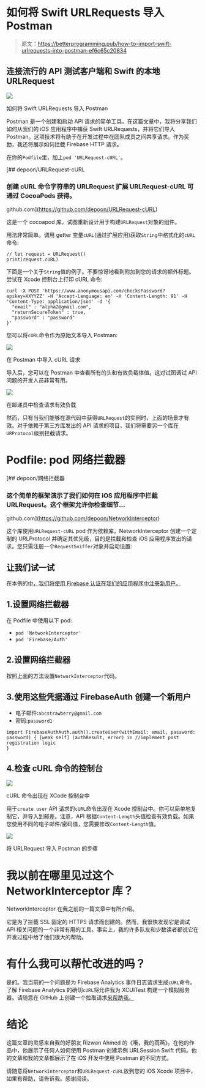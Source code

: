 # 如何将 Swift URLRequests 导入 Postman

> 原文：<https://betterprogramming.pub/how-to-import-swift-urlrequests-into-postman-ef6c65c20834>

## 连接流行的 API 测试客户端和 Swift 的本地 URLRequest

![](img/a055aad20385015303e178c5f7822860.png)

如何将 Swift URLRequests 导入 Postman

Postman 是一个创建和启动 API 请求的简单工具。在这篇文章中，我将分享我们如何从我们的 iOS 应用程序中捕获 Swift URLRequests，并将它们导入 Postman。这项技术将有助于在开发过程中在团队成员之间共享请求。作为奖励，我还将展示如何拦截 Firebase HTTP 请求。

在你的`Podfile`里，加上`pod 'URLRequest-cURL'`。

[](https://github.com/depoon/URLRequest-cURL) [## depoon/URLRequest-cURL

### 创建 cURL 命令字符串的 URLRequest 扩展 URLRequest-cURL 可通过 CocoaPods 获得。

github.com](https://github.com/depoon/URLRequest-cURL) 

这是一个 cocoapod 库，试图重新设计用于构建`URLRequest`对象的组件。

用法非常简单。调用 getter 变量`cURL`(通过扩展应用)获取`String`中格式化的`cURL`命令:

```
// let request = URLRequest()
print(request.cURL)
```

下面是一个关于`String`值的例子。不要惊讶地看到附加到您的请求的额外标题。尝试在 Xcode 控制台上打印 cURL 命令:

```
curl -X POST 'https://www.anonymousapi.com/checksPassword?apikey=XXYYZZ' -H 'Accept-Language: en' -H 'Content-Length: 91' -H 'Content-Type: application/json' -d '{
  "email" : "alpha2@gmail.com",
  "returnSecureToken" : true,
  "password" : "password"
}'
```

您可以将`cURL`命令作为原始文本导入 Postman:

![](img/4a2ffae716830cc7227f40387d5cf614.png)

在 Postman 中导入 cURL 请求

导入后，您可以在 Postman 中查看所有的头和有效负载体值。这对试图调试 API 问题的开发人员非常有用。

![](img/2bd4de2ffdd9f868e37949bee4b1d069.png)

在邮递员中检查请求有效负载

然而，只有当我们能够在源代码中获得`URLRequest`的实例时，上面的场景才有效。对于依赖于第三方库发出的 API 请求的项目，我们将需要另一个库在`URProtocol`级别拦截请求。

# Podfile: pod 网络拦截器

[](https://github.com/depoon/NetworkInterceptor) [## depoon/网络拦截器

### 这个简单的框架演示了我们如何在 iOS 应用程序中拦截 URLRequest。这个框架允许你检查细节…

github.com](https://github.com/depoon/NetworkInterceptor) 

这个库使用`URLRequest-cURL` pod 作为依赖库。NetworkInterceptor 创建一个定制的 URLProtocol 并确定其优先级，目的是拦截和检查 iOS 应用程序发出的请求。您只需注册一个`RequestSniffer`对象并启动设置:

## 让我们试一试

在本例的[中，我们将使用 Firebase 认证在我们的应用程序中注册新用户。](https://github.com/depoon/ios-movies-app)

## 1.设置网络拦截器

在 Podfile 中使用以下 pod:

*   `pod 'NetworkInterceptor'`
*   `pod 'Firebase/Auth'`

## 2.设置网络拦截器

按照上面的方法设置`NetworkInterceptor`代码。

## 3.使用这些凭据通过 FirebaseAuth 创建一个新用户

*   电子邮件:`abcstrawberry@gmail.com`
*   密码:`password1`

```
import FirebaseAuthAuth.auth().createUser(withEmail: email, password: password) { [weak self] (authResult, error) in //implement post registration logic
}
```

## 4.检查 cURL 命令的控制台

![](img/caa1651078611d99a5e2004126aa879e.png)

cURL 命令出现在 XCode 控制台中

用于`create user` API 请求的`cURL`命令出现在 Xcode 控制台中。你可以简单地复制它，并导入到邮差。注意，API 根据`Content-Length`头值检查有效负载。如果您使用不同的电子邮件/密码值，您需要修改`Content-Length`值。

![](img/b75406d5892a61bba77636ac6a49ca0c.png)

将 URLRequest 导入 Postman 的步骤

# 我以前在哪里见过这个 NetworkInterceptor 库？

NetworkInterceptor 在我之前的一篇文章中有所介绍。

它是为了拦截 SSL 固定的 HTTPS 请求而创建的。然而，我很快发现它是调试 API 相关问题的一个非常有用的工具。事实上，我的许多队友和少数读者都说它在开发过程中给了他们很大的帮助。

# 有什么我可以帮忙改进的吗？

是的。我当前的一个问题是为 Firebase Analytics 事件日志请求生成`cURL`命令。了解 Firebase Analytics 的确切`cURL`将允许我为 XCUITest 构建一个模拟服务器。请随意在 GitHub 上创建一个拉取请求[来帮助我。](https://github.com/depoon/URLRequest-cURL)

# 结论

这篇文章的灵感来自我的好朋友 Rizwan Ahmed 的《哦，我的雨燕》。在他的作品中，他展示了任何人如何使用 Postman 创建示例 URLSession Swift 代码。他的文章和我的文章都展示了在 iOS 开发中使用 Postman 的不同方式。

请随意将`NetworkInterceptor`和`URLRequest-cURL`放到您的 iOS Xcode 项目中，如果有帮助，请告诉我。感谢阅读。